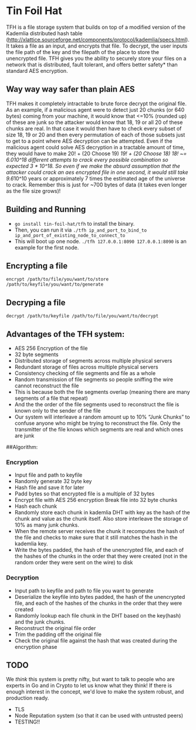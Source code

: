 # Tin Foil Hat

TFH is a file storage system that builds on top of a modified version of the Kademlia distributed hash table (http://xlattice.sourceforge.net/components/protocol/kademlia/specs.html). It takes a file as an input, and encrypts that file. To decrypt, the user inputs the file path of the key and the filepath of the place to store the unencrypted file. TFH gives you the ability to securely store your files on a network that is distributed, fault tolerant, and offers better safety* than standard AES encryption.


## Way way way safer than plain AES
TFH makes it completely intractable to brute force decrypt the original file. As an example, if a malicious agent were to detect just 20 chunks (or 640 bytes) coming from your machine, it would know that <=10% (rounded up) of these are junk so the attacker would know that 18, 19 or all 20 of these chunks are real. In that case it would then have to check every subset of size 18, 19 or 20 and then every permutation of each of those subsets just to get to a point where AES decryption can be attempted. Even if the malicious agent could solve AES decryption in a tractable amount of time, they would have to make 20! + (20 Choose 19) *19! + (20 Choose 18) *18! ~= 6.0*10^18  different attempts to crack every possible combination so expected 3 * 10^18. So even if we make the absurd assumption that the attacker could crack an aes encrypted file in one second, it would still take 9.6*10^10 years or approximately 7 times the estimated age of the universe to crack. Remember this is just for ~700 bytes of data (it takes even longer as the file size grows)!


## Building and Running
- `go install tin-foil-hat/tfh` to install the binary.
- Then, you can run it via `./tfh ip_and_port_to_bind_to ip_and_port_of_existing_node_to_connect_to`
- This will boot up one node. `./tfh 127.0.0.1:8090 127.0.0.1:8090` is an example for the first node.

## Encrypting a file
`encrypt /path/to/file/you/want/to/store /path/to/keyfile/you/want/to/generate`

## Decryping a file
`decrypt /path/to/keyfile /path/to/file/you/want/to/decrypt`

## Advantages of the TFH system:

- AES 256 Encryption of the file
- 32 byte segments
- Distributed storage of segments across multiple physical servers
- Redundant storage of files across multiple physical servers
- Consistency checking of file segments and file as a whole
- Random transmission of file segments so people sniffing the wire cannot reconstruct the file
- This is because both the file segments overlap (meaning there are many segments of a file that repeat)
- And the the order of the file segments used to reconstruct the file is known only to the sender of the file
- Our system will interleave a random amount up to 10% “Junk Chunks” to confuse anyone who might be trying to reconstruct the file. Only the transmitter of the file knows which segments are real and which ones are junk

##Algorithm:
### Encryption

- Input file and path to keyfile
- Randomly generate 32 byte key
- Hash file and save it for later
- Padd bytes so that encrypted file is a multiple of 32 bytes
- Encrypt file with AES 256 encryption
Break file into 32 byte chunks
- Hash each chunk
- Randomly store each chunk in kademlia DHT with key as the hash of the chunk and value as the chunk itself. Also store interleave the storage of 10% as many junk chunks.
- When the remote server receives the chunk it recomputes the hash of the file and checks to make sure that it still matches the hash in the kademlia key.
- Write the bytes padded, the hash of the unencrypted file, and each of the hashes of the chunks in the order that they were created (not in the random order they were sent on the wire) to disk

### Decryption

- Input path to keyfile and path to file you want to generate
- Deserialize the keyfile into bytes padded, the hash of the unencrypted file, and each of the hashes of the chunks in the order that they were created
- Randomly lookup each file chunk in the DHT based on the key(hash) and the junk chunks.
- Reconstruct the original file order
- Trim the padding off the original file
- Check the original file against the hash that was created during the encryption phase

## TODO

We *think* this system is pretty nifty, but want to talk to people who are experts in Go and in Crypto to let us know what they think! If there is enough interest in the concept, we'd love to make the system robust, and production ready.

- TLS
- Node Reputation system (so that it can be used with untrusted peers)
- TESTING!!
